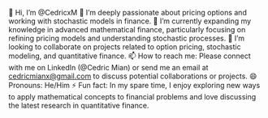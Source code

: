 👋 Hi, I’m @CedricxM
👀 I’m deeply passionate about pricing options and working with stochastic models in finance.
🌱 I’m currently expanding my knowledge in advanced mathematical finance, particularly focusing on refining pricing models and understanding stochastic processes.
💞️ I’m looking to collaborate on projects related to option pricing, stochastic modeling, and quantitative finance.
📫 How to reach me: Please connect with me on LinkedIn (@Cedric Mian) or send me an email at cedricmianx@gmail.com to discuss potential collaborations or projects.
😄 Pronouns: He/Him
⚡ Fun fact: In my spare time, I enjoy exploring new ways to apply mathematical concepts to financial problems and love discussing the latest research in quantitative finance.

<!---
CedricxM/CedricxM is a ✨ special ✨ repository because its `README.md` (this file) appears on your GitHub profile.
You can click the Preview link to take a look at your changes.
--->
